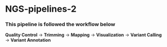 # NGS-pipelines-2
### This pipeline is followed the workflow below
**Quality Control** -> **Trimming** -> **Mapping** -> **Visualization** -> **Variant Calling** -> **Variant Annotation**
